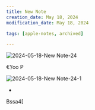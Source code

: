 ```yaml
---
title: New Note
creation_date: May 18, 2024
modification_date: May 18, 2024

tags: [apple-notes, archived]

---
```



![2024-05-18-New Note-24](images/2024-05-18-New%20Note-24.png)

€‘/oo	P 

![2024-05-18-New Note-24-1](images/2024-05-18-New%20Note-24-1.png)

* 

Bssa4[
